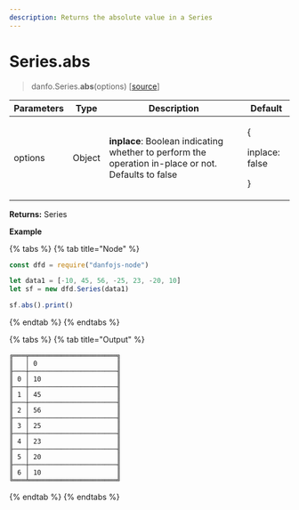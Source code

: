 ```yaml
---
description: Returns the absolute value in a Series
---
```


# Series.abs

> danfo.Series.**abs**(options)    \[[source](https://github.com/opensource9ja/danfojs/blob/master/danfojs/src/core/series.js#L793)]

| Parameters | Type   | Description                                                                                          | Default                               |
| ---------- | ------ | ---------------------------------------------------------------------------------------------------- | ------------------------------------- |
| options    | Object | **inplace**:  Boolean indicating whether to perform the operation in-place or not. Defaults to false | <p>{</p><p>inplace: false</p><p>}</p> |

**Returns:** Series

**Example**

{% tabs %}
{% tab title="Node" %}
```javascript
const dfd = require("danfojs-node")

let data1 = [-10, 45, 56, -25, 23, -20, 10]
let sf = new dfd.Series(data1)

sf.abs().print()
```
{% endtab %}
{% endtabs %}

{% tabs %}
{% tab title="Output" %}
```
╔═══╤══════════════════════╗
║   │ 0                    ║
╟───┼──────────────────────╢
║ 0 │ 10                   ║
╟───┼──────────────────────╢
║ 1 │ 45                   ║
╟───┼──────────────────────╢
║ 2 │ 56                   ║
╟───┼──────────────────────╢
║ 3 │ 25                   ║
╟───┼──────────────────────╢
║ 4 │ 23                   ║
╟───┼──────────────────────╢
║ 5 │ 20                   ║
╟───┼──────────────────────╢
║ 6 │ 10                   ║
╚═══╧══════════════════════╝
```
{% endtab %}
{% endtabs %}
